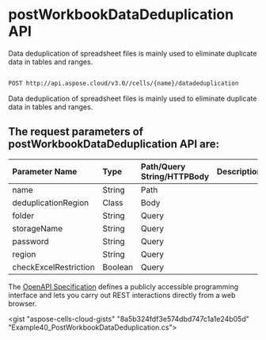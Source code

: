 # **postWorkbookDataDeduplication API**

Data deduplication of spreadsheet files is mainly used to eliminate duplicate data in tables and ranges. 

```bash

POST http://api.aspose.cloud/v3.0//cells/{name}/datadeduplication

```
Data deduplication of spreadsheet files is mainly used to eliminate duplicate data in tables and ranges.

## The request parameters of **postWorkbookDataDeduplication** API are: 

| Parameter Name | Type | Path/Query String/HTTPBody | Description | 
| :- | :- | :- |:- | 
|name|String|Path||
|deduplicationRegion|Class|Body||
|folder|String|Query||
|storageName|String|Query||
|password|String|Query||
|region|String|Query||
|checkExcelRestriction|Boolean|Query||


The [OpenAPI Specification](https://reference.aspose.cloud/cells/#/DataProcessingController/PostWorkbookDataDeduplication) defines a publicly accessible programming interface and lets you carry out REST interactions directly from a web browser.

<gist "aspose-cells-cloud-gists" "8a5b324fdf3e574dbd747c1a1e24b05d" "Example40_PostWorkbookDataDeduplication.cs">

